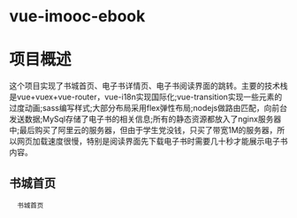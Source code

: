 # vue-imooc-ebook

# 项目概述

这个项目实现了书城首页、电子书详情页、电子书阅读界面的跳转。主要的技术栈是vue+vuex+vue-router，vue-i18n实现国际化;vue-transition实现一些元素的过度动画;sass编写样式;大部分布局采用flex弹性布局;nodejs做路由匹配，向前台发送数据;MySql存储了电子书的相关信息;所有的静态资源都放入了nginx服务器中;最后购买了阿里云的服务器，但由于学生党没钱，只买了带宽1M的服务器，所以网页加载速度很慢，特别是阅读界面先下载电子书时需要几十秒才能展示电子书内容。

## 书城首页

      书城首页
